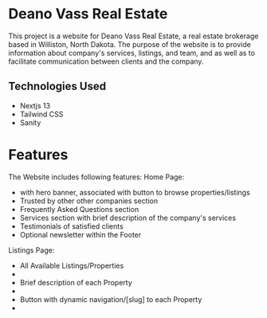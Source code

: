 # Deano Vass Real Estate

This project is a website for Deano Vass Real Estate, a real estate brokerage based in Williston, North Dakota.
The purpose of the website is to provide information about company's services, listings, and team, and as well as to facilitate communication between clients and the company.

## Technologies Used
<ul>
<li>Nextjs 13</li>
<li>Tailwind CSS</li>
<li>Sanity</li>
</ul>

# Features

The Website includes following features:
Home Page:
<ul>
    <li>with hero banner, associated with button to browse properties/listings</li>
    <li>Trusted by other other companies section</li>
    <li>Frequently Asked Questions section</li>
    <li>Services section with brief description of the company's services</li>
    <li>Testimonials of satisfied clients</li>
    <li>Optional newsletter within the Footer</li>
</ul>
Listings Page:
<ul>
    <li>All Available Listings/Properties<li>
    <li>Brief description of each Property<li>
    <li>Button with dynamic navigation/[slug] to each Property<li>
</ul>
